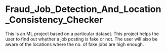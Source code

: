 # Fraud_Job_Detection_And_Location_Consistency_Checker
This is an ML project based on a particular dataset. This project helps the user to find out whether a job posting is fake or not. The user will also be aware of the locations where the no. of fake jobs are high enough.
